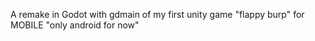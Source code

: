 A remake in Godot with gdmain of my first unity game "flappy burp" for MOBILE "only android for now"
